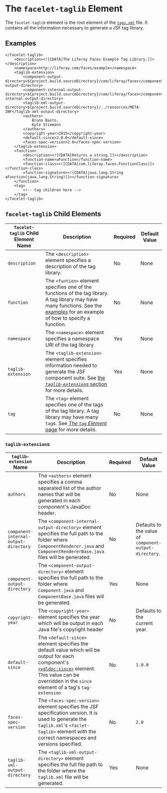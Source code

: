 # The `facelet-taglib` Element

The `facelet-taglib` element is the root element of the [`tags.xml`](https://github.com/stiemannkj1/liferay-faces-generator/wiki/The-tags.xml-File) file. It contains all the information necessary to generate a JSF tag library.

## Examples

```
</facelet-taglib>
	<description><![CDATA[The Liferay Faces Example Tag Library.]]></description>
	<namespace>http://liferay.com/faces/example</namespace>
	<taglib-extension>
		<component-output-directory>${project.build.sourceDirectory}/com/liferay/faces</component-output-directory>
		<component-internal-output-directory>${project.build.sourceDirectory}/com/liferay/faces</component-internal-output-directory>
		<taglib-xml-output-directory>${project.build.sourceDirectory}/../resources/META-INF</taglib-xml-output-directory>
		<authors>
			Bruno Basto,
			Kyle Stiemann
		</authors>
		<copyright-year>2015</copyright-year>
		<default-since>2.0.0</default-since>
		<faces-spec-version>2.0</faces-spec-version>
	</taglib-extension>
	<function>
		<description><![CDATA[Returns a string.]]></description>
		<function-name>aFunction</function-name>
		<function-class><![CDATA[com.liferay.faces.FunctionClass]]></function-class>
		<function-signature><![CDATA[java.lang.String aFunction(java.lang.String)]]></function-signature>
	</function>
	<tag>
		<!-- tag children here -->
	</tag>
</facelet-taglib>
```

## `facelet-taglib` Child Elements

| `facelet-taglib` Child Element Name | Description | Required | Default Value |
|-------------------------------------|-------------|----------|---------------|
| `description` | The `<description>` element specifies a description of the tag library. | No | None |
| `function` | The `<funtion>` element specifies one of the functions of the tag library. A tag library may have many functions. See the [examples](https://github.com/stiemannkj1/liferay-faces-generator/wiki/The-Facelet-Taglib-Element#examples) for an example of how to specify a function. | No | None |
| `namespace` | The `<namespace>` element specifies a namespace URI of the tag library. | Yes | None |
| `taglib-extension` | The `<taglib-extension>` element specifies information needed to generate the JSF component suite. See [the *`taglib-extension`s* section](https://github.com/stiemannkj1/liferay-faces-generator/wiki/The-Facelet-Taglib-Element#taglib-extensions) for more details. | Yes | None |
| `tag` | The `<tag>` element specifies one of the tags of the tag library. A tag library may have many `tag`s. See [*The `tag` Element* page](https://github.com/stiemannkj1/liferay-faces-generator/wiki/The-Tag-Element) for more details. | No | None |

### `taglib-extension`s

| `taglib-extension` Name | Description | Required | Default Value |
|--------------------------|-------------|----------|---------------|
| `authors` | The `<authors>` element specifies a comma separated list of the author names that will be generated in each component's JavaDoc header. | No | None |
| `component-internal-output-directory` | The `<component-internal-output-directory>` element specifies the full path to the folder where `ComponentRenderer.java` and `ComponentRendererBase.java` files will be generated. | No | Defaults to the value of `component-output-directory`. |
| `component-output-directory` | The `<component-output-directory>` element specifies the full path to the folder where `Component.java` and `ComponentBase.java` files will be generated. | Yes | None |
| `copyright-year` | The `<copyright-year>` element specifies the year which will be output in each Java file's copyright header | No | Defaults to the current year. |
| `default-since` | The `<default-since>` element specifies the default value which will be output for each component's [`<vdldoc:since>`](https://github.com/omnifaces/vdldoc/wiki/vdldoc:since) element. This value can be overridden in the `since` element of a tag's `tag-extension` | No | `1.0.0` |
| `faces-spec-version` | The `<faces-spec-version>` element specifies the JSF specification version. It is used to generate the `taglib.xml`'s `<faclet-taglib>` element with the correct namespaces and versions specified. | No | `2.0` |
| `taglib-xml-output-directory` | The `<taglib-xml-output-directory>` element specifies the full file path to the folder where the `taglib.xml` file will be generated. | Yes | None |
